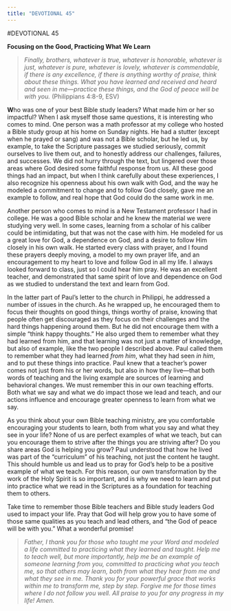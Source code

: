 ```yaml
---
title: "DEVOTIONAL 45"
---
```

#DEVOTIONAL 45

**Focusing on the Good, Practicing What We Learn**

> *Finally, brothers, whatever is true, whatever is honorable, whatever
> is just, whatever is pure, whatever is lovely, whatever is
> commendable, if there is any excellence, if there is anything worthy
> of praise, think about these things. What you have learned and
> received and heard and seen in me—practice these things, and the God
> of peace will be with you.* (Philippians 4:8-9, ESV)

**W**ho was one of your best Bible study leaders? What made him or her
so impactful? When I ask myself those same questions, it is interesting
who comes to mind. One person was a math professor at my college who
hosted a Bible study group at his home on Sunday nights. He had a
stutter (except when he prayed or sang) and was not a Bible scholar, but
he led us, by example, to take the Scripture passages we studied
seriously, commit ourselves to live them out, and to honestly address
our challenges, failures, and successes. We did not hurry through the
text, but lingered over those areas where God desired some faithful
response from us. All these good things had an impact, but when I think
carefully about these experiences, I also recognize his openness about
his own walk with God, and the way he modeled a commitment to change and
to follow God closely, gave me an example to follow, and real hope that
God could do the same work in me.

Another person who comes to mind is a New Testament professor I had in
college. He was a good Bible scholar and he knew the material we were
studying very well. In some cases, learning from a scholar of his
caliber could be intimidating, but that was not the case with him. He
modeled for us a great love for God, a dependence on God, and a desire
to follow Him closely in his own walk. He started every class with
prayer, and I found these prayers deeply moving, a model to my own
prayer life, and an encouragement to my heart to love and follow God in
all my life. I always looked forward to class, just so I could hear him
pray. He was an excellent teacher, and demonstrated that same spirit of
love and dependence on God as we studied to understand the text and
learn from God.

In the latter part of Paul’s letter to the church in Philippi, he
addressed a number of issues in the church. As he wrapped up, he
encouraged them to focus their thoughts on good things, things worthy of
praise, knowing that people often get discouraged as they focus on their
challenges and the hard things happening around them. But he did not
encourage them with a simple “think happy thoughts.” He also urged them
to remember what they had learned from him, and that learning was not
just a matter of knowledge, but also of example, like the two people I
described above. Paul called them to remember what they had learned
*from* *him*, what they had seen *in him*, and to put these things into
practice. Paul knew that a teacher’s power comes not just from his or
her words, but also in how they live—that both words of teaching and the
living example are sources of learning and behavioral changes. We must
remember this in our own teaching efforts. Both what we say and what we
do impact those we lead and teach, and our actions influence and
encourage greater openness to learn from what we say.

As you think about your own Bible teaching ministry, are you comfortable
encouraging your students to learn, both from what you say and what they
see in your life? None of us are perfect examples of what we teach, but
can you encourage them to strive after the things you are striving
after? Do you share areas God is helping you grow? Paul understood that
how he lived was part of the “curriculum” of his teaching, not just the
content he taught. This should humble us and lead us to pray for God’s
help to be a positive example of what we teach. For this reason, our own
transformation by the work of the Holy Spirit is so important, and is
why we need to learn and put into practice what we read in the
Scriptures as a foundation for teaching them to others.

Take time to remember those Bible teachers and Bible study leaders God
used to impact your life. Pray that God will help grow you to have some
of those same qualities as you teach and lead others, and “the God of
peace will be with you.” What a wonderful promise!

> *Father, I thank you for those who taught me your Word and modeled a
> life committed to practicing what they learned and taught. Help me to
> teach well, but more importantly, help me be an example of someone
> learning from you, committed to practicing what you teach me, so that
> others may learn, both from what they hear from me and what they see
> in me. Thank you for your powerful grace that works within me to
> transform me, step by step. Forgive me for those times where I do not
> follow you well. All praise to you for any progress in my life! Amen.*
